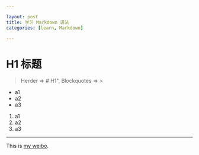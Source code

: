 ```yaml
---

layout: post
title: 学习 Markdown 语法
categories: [learn, Markdown]

---
```


# H1 标题
> Herder => # H1", Blockquotes => >

- a1
- a2
- a3


1. a1
1. a2
1. a3

----------------------------------------

This is [my weibo](http:weibo.com/sunorry "sunorry").